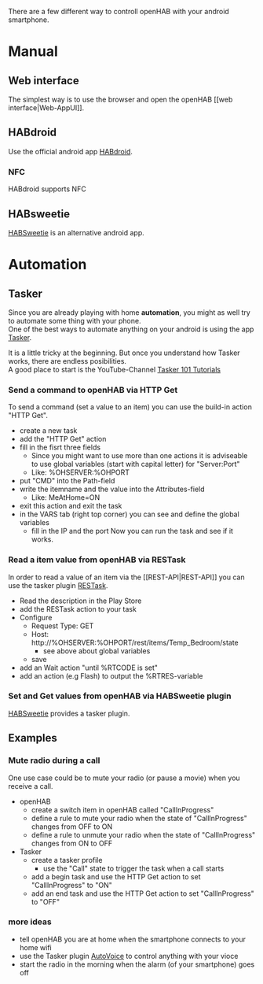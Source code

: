 There are a few different way to controll openHAB with your android smartphone.
# Manual
## Web interface
The simplest way is to use the browser and open the openHAB [[web interface|Web-AppUI]].

## HABdroid
Use the official android app [HABdroid](https://github.com/openhab/openhab/wiki/HABDroid).

### NFC
HABdroid supports NFC

## HABsweetie
[HABSweetie](https://github.com/dereulenspiegel/HABSweetie) is an alternative android app.  

# Automation
## Tasker
Since you are already playing with home **automation**, you might as well try to automate some thing with your phone.  
One of the best ways to automate anything on your android is using the app [Tasker](https://play.google.com/store/apps/details?id=net.dinglisch.android.taskerm).

It is a little tricky at the beginning.
But once you understand how Tasker works, there are endless posibilities.  
A good place to start is the YouTube-Channel [Tasker 101 Tutorials](https://www.youtube.com/playlist?list=PLjV3HijScGMynGvjJrvNNd5Q9pPy255dL)

### Send a command to openHAB via HTTP Get
To send a command (set a value to an item) you can use the build-in action "HTTP Get".

* create a new task
* add the "HTTP Get" action
* fill in the fisrt three fields
    * Since you might want to use more than one actions it is adviseable to use global variables (start with capital letter) for "Server:Port"
    * Like: %OHSERVER:%OHPORT
* put "CMD" into the Path-field
* write the itemname and the value into the Attributes-field
    * Like: MeAtHome=ON
* exit this action and exit the task
* in the VARS tab (right top corner) you can see and define the global variables
    * fill in the IP and the port
Now you can run the task and see if it works.

### Read a item value from openHAB via RESTask
In order to read a value of an item via the [[REST-API|REST-API]] you can use the tasker plugin [RESTask](https://play.google.com/store/apps/details?id=com.freehaha.restask).
* Read the description in the Play Store
* add the RESTask action to your task
* Configure
    * Request Type: GET
    * Host: http://%OHSERVER:%OHPORT/rest/items/Temp_Bedroom/state
        * see above about global variables
    * save
* add an Wait action "until %RTCODE is set"
* add an action (e.g Flash) to output the %RTRES-variable

### Set and Get values from openHAB via HABSweetie plugin
[HABSweetie](https://github.com/dereulenspiegel/HABSweetie) provides a tasker plugin.

## Examples

### Mute radio during a call
One use case could be to mute your radio (or pause a movie) when you receive a call.
* openHAB
    * create a switch item in openHAB called "CallInProgress"
    * define a rule to mute your radio when the state of "CallInProgress" changes from OFF to ON
    * define a rule to unmute your radio when the state of "CallInProgress" changes from ON to OFF
* Tasker
    * create a tasker profile
        * use the "Call" state to trigger the task when a call starts
    * add a begin task and use the HTTP Get action to set "CallInProgress" to "ON"
    * add an end task and use the HTTP Get action to set "CallInProgress" to "OFF"

### more ideas
* tell openHAB you are at home when the smartphone connects to your home wifi
* use the Tasker plugin [AutoVoice](https://play.google.com/store/apps/details?id=com.joaomgcd.autovoice) to control anything with your vioce
* start the radio in the morning when the alarm (of your smartphone) goes off
